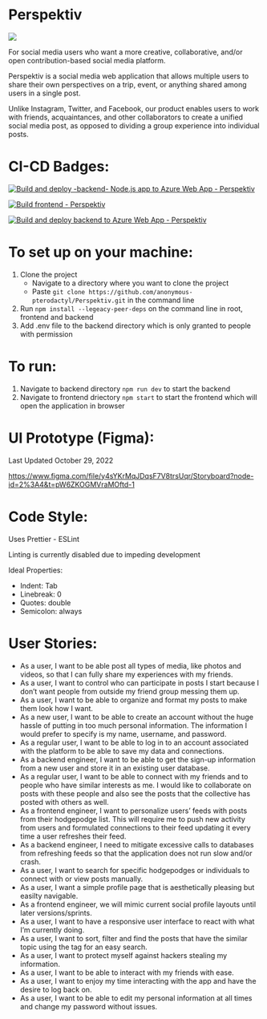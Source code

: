 # Perspektiv
![](https://github.com/anonymous-pterodactyl/Perspektiv/blob/main/frontend/src/img/Perspektiv.gif)

For social media users who want a more creative, collaborative, and/or open contribution-based social media platform. 

Perspektiv is a social media web application that allows multiple users to share their own perspectives on a trip, event, or anything shared among users in a single post. 

Unlike Instagram, Twitter, and Facebook, our product enables users to work with friends, acquaintances, and other collaborators to create a unified social media post, as opposed to dividing a group experience into individual posts.

# CI-CD Badges:
[![Build and deploy -backend- Node.js app to Azure Web App - Perspektiv](https://github.com/anonymous-pterodactyl/Perspektiv/actions/workflows/ci-cd_perspektiv.yml/badge.svg)](https://github.com/anonymous-pterodactyl/Perspektiv/actions/workflows/ci-cd_perspektiv.yml)

[![Build frontend - Perspektiv](https://github.com/anonymous-pterodactyl/Perspektiv/actions/workflows/ci-cd_frontend.yml/badge.svg)](https://github.com/anonymous-pterodactyl/Perspektiv/actions/workflows/ci-cd_frontend.yml)

[![Build and deploy backend to Azure Web App - Perspektiv](https://github.com/anonymous-pterodactyl/Perspektiv/actions/workflows/ci-cd_backend.yml/badge.svg)](https://github.com/anonymous-pterodactyl/Perspektiv/actions/workflows/ci-cd_backend.yml)

# To set up on your machine:
1. Clone the project
   - Navigate to a directory where you want to clone the project
   - Paste `git clone https://github.com/anonymous-pterodactyl/Perspektiv.git` in the command line
3. Run `npm install --legeacy-peer-deps` on the command line in root, frontend and backend
4. Add .env file to the backend directory which is only granted to people with permission

# To run:
1. Navigate to backend directory `npm run dev` to start the backend
2. Navigate to frontend driectory `npm start` to start the frontend which will open the application in browser

# UI Prototype (Figma):
Last Updated October 29, 2022

https://www.figma.com/file/y4sYKrMqJDqsF7V8trsUqr/Storyboard?node-id=2%3A4&t=pW6ZKOGMVraMOftd-1

# Code Style:
Uses Prettier - ESLint

Linting is currently disabled due to impeding development

Ideal Properties:
   - Indent: Tab
   - Linebreak: 0
   - Quotes: double
   - Semicolon: always

# User Stories:
*  As a user, I want to be able post all types of media, like photos and videos, so that I can fully share my experiences with my friends.
*  As a user, I want to control who can participate in posts I start because I don’t want people from outside my friend group messing them up.
*  As a user, I want to be able to organize and format my posts to make them look how I want.
*  As a new user, I want to be able to create an account without the huge hassle of putting in too much personal information. The information I would prefer to specify is my name, username, and password.
*  As a regular user, I want to be able to log in to an account associated with the platform to be able to save my data and connections.
*  As a backend engineer, I want to be able to get the sign-up information from a new user and store it in an existing user database.
*  As a regular user, I want to be able to connect with my friends and to people who have similar interests as me. I would like to collaborate on posts with these people and also see the posts that the collective has posted with others as well.
*  As a frontend engineer, I want to personalize users’ feeds with posts from their hodgepodge list. This will require me to push new activity from users and formulated connections to their feed updating it every time a user refreshes their feed.
*  As a backend engineer, I need to mitigate excessive calls to databases from refreshing feeds so that the application does not run slow and/or crash.
*  As a user, I want to search for specific hodgepodges or individuals to connect with or view posts manually.
*  As a user, I want a simple profile page that is aesthetically pleasing but easilty navigable.
*  As a frontend engineer, we will mimic current social profile layouts until later versions/sprints.
*  As a user, I want to have a responsive user interface to react with what I’m currently doing.
*  As a user, I want to sort, filter and find the posts that have the similar topic using the tag for an easy search.
*  As a user, I want to protect myself against hackers stealing my information.
*  As a user, I want to be able to interact with my friends with ease.
*  As a user, I want to enjoy my time interacting with the app and have the desire to log back on.
*  As a user, I want to be able to edit my personal information at all times and change my password without issues.

